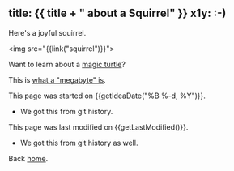 title: {{ title + " about a Squirrel" }}
x1y: :-)
---

Here's a joyful squirrel.

<img src="{{link("squirrel")}}">

Want to learn about a [magic turtle]({{link("magic-turtle")}})?

This is [what a "megabyte" is]({{link("just_a_test")}}).

This page was started on {{getIdeaDate("%B %-d, %Y")}}.
* We got this from git history.

This page was last modified on {{getLastModified()}}.
- We got this from git history as well.

Back [home](..).
